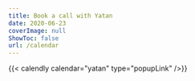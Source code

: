 ```yaml
---
title: Book a call with Yatan
date: 2020-06-23
coverImage: null
ShowToc: false
url: /calendar
---
```


{{< calendly calendar="yatan" type="popupLink" />}}
